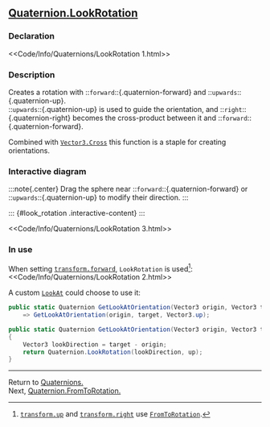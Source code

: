 ## [Quaternion.LookRotation](https://docs.unity3d.com/ScriptReference/Quaternion.LookRotation.html)
### Declaration
<<Code/Info/Quaternions/LookRotation 1.html>>

### Description
Creates a rotation with ::`forward`::{.quaternion-forward} and ::`upwards`::{.quaternion-up}.  
::`upwards`::{.quaternion-up} is used to guide the orientation, and ::`right`::{.quaternion-right} becomes the cross-product between it and ::`forward`::{.quaternion-forward}.  

Combined with [`Vector3.Cross`](https://docs.unity3d.com/ScriptReference/Vector3.Cross.html) this function is a staple for creating orientations.

### Interactive diagram

:::note{.center}
Drag the sphere near ::`forward`::{.quaternion-forward} or ::`upwards`::{.quaternion-up} to modify their direction.
:::

::: {#look_rotation .interactive-content}
:::
<script type="module" src="/Scripts/Interactive/Quaternions/lookRotation.js"></script>  

<<Code/Info/Quaternions/LookRotation 3.html>>

### In use

When setting [`transform.forward`](https://docs.unity3d.com/ScriptReference/Transform-forward.html), `LookRotation` is used[^1]:  
<<Code/Info/Quaternions/LookRotation 2.html>>  

A custom [`LookAt`](https://docs.unity3d.com/ScriptReference/Transform.LookAt.html) could choose to use it:

```csharp
public static Quaternion GetLookAtOrientation(Vector3 origin, Vector3 target)
    => GetLookAtOrientation(origin, target, Vector3.up);

public static Quaternion GetLookAtOrientation(Vector3 origin, Vector3 target, Vector3 up)
{
    Vector3 lookDirection = target - origin;
    return Quaternion.LookRotation(lookDirection, up);
}
```

---
Return to [Quaternions.](../Quaternions.md)  
Next, [Quaternion.FromToRotation.](FromToRotation.md)  

[^1]: [`transform.up`](https://docs.unity3d.com/ScriptReference/Transform-up.html) and [`transform.right`](https://docs.unity3d.com/ScriptReference/Transform-right.html) use [`FromToRotation`](FromToRotation.md).
